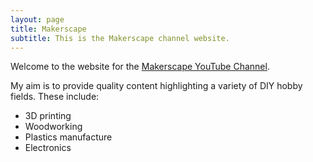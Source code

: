 ```yaml
---
layout: page
title: Makerscape
subtitle: This is the Makerscape channel website.
---
```


Welcome to the website for the [Makerscape YouTube Channel](https://www.youtube.com/channel/UCx1DTwE8BObNczVl-Mf2Vzw).

My aim is to provide quality content highlighting a variety of DIY hobby fields. These include:

- 3D printing
- Woodworking
- Plastics manufacture
- Electronics
